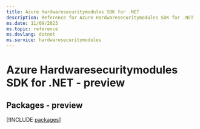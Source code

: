 ```yaml
---
title: Azure Hardwaresecuritymodules SDK for .NET
description: Reference for Azure Hardwaresecuritymodules SDK for .NET
ms.date: 11/09/2023
ms.topic: reference
ms.devlang: dotnet
ms.service: hardwaresecuritymodules
---
```

# Azure Hardwaresecuritymodules SDK for .NET - preview
## Packages - preview
[!INCLUDE [packages](hardwaresecuritymodules-index.md)]
